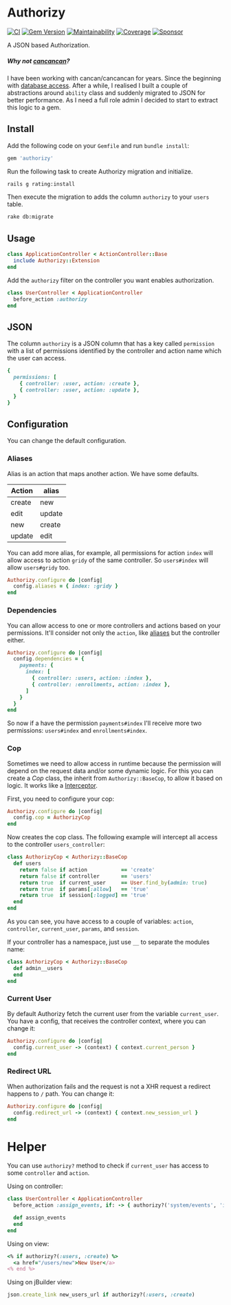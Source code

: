 # Authorizy

[![CI](https://github.com/wbotelhos/authorizy/workflows/CI/badge.svg)](https://github.com/wbotelhos/authorizy/actions)
[![Gem Version](https://badge.fury.io/rb/authorizy.svg)](https://badge.fury.io/rb/authorizy)
[![Maintainability](https://api.codeclimate.com/v1/badges/f312587b4f126bb13e85/maintainability)](https://codeclimate.com/github/wbotelhos/authorizy/maintainability)
[![Coverage](https://codecov.io/gh/wbotelhos/blogy/branch/master/graph/badge.svg?token=PENDING)](https://codecov.io/gh/wbotelhos/authorizy)
[![Sponsor](https://img.shields.io/badge/donate-%3C3-brightgreen.svg)](https://www.patreon.com/wbotelhos)

A JSON based Authorization.

##### Why not [cancancan](https://github.com/CanCanCommunity/cancancan)?

I have been working with cancan/cancancan for years. Since the beginning with [database access](https://github.com/CanCanCommunity/cancancan/blob/develop/docs/Abilities-in-Database.md). After a while, I realised I built a couple of abstractions around `ability` class and suddenly migrated to JSON for better performance. As I need a full role admin I decided to start to extract this logic to a gem.

## Install

Add the following code on your `Gemfile` and run `bundle install`:

```ruby
gem 'authorizy'
```

Run the following task to create Authorizy migration and initialize.

```sh
rails g rating:install
```

Then execute the migration to adds the column `authorizy` to your `users` table.

```sh
rake db:migrate
```

## Usage

```ruby
class ApplicationController < ActionController::Base
  include Authorizy::Extension
end
```

Add the `authorizy` filter on the controller you want enables authorization.

```ruby
class UserController < ApplicationController
  before_action :authorizy
end
```

## JSON

The column `authorizy` is a JSON column that has a key called `permission` with a list of permissions identified by the controller and action name which the user can access.

```ruby
{
  permissions: [
    { controller: :user, action: :create },
    { controller: :user, action: :update },
  }
}
```

## Configuration

You can change the default configuration.

### Aliases

Alias is an action that maps another action. We have some defaults.

|Action|alias |
|------|------|
|create|new   |
|edit  |update|
|new   |create|
|update|edit  |

You can add more alias, for example, all permissions for action `index` will allow access to action `gridy` of the same controller. So `users#index` will allow `users#gridy` too.

```ruby
Authorizy.configure do |config|
  config.aliases = { index: :gridy }
end
```

### Dependencies

You can allow access to one or more controllers and actions based on your permissions. It'll consider not only the `action`, like [aliases](#aliases) but the controller either.

```ruby
Authorizy.configure do |config|
  config.dependencies = {
    payments: {
      index: [
        { controller: :users, action: :index },
        { controller: :enrollments, action: :index },
      ]
    }
  }
end
```

So now if a have the permission `payments#index` I'll receive more two permissions: `users#index` and `enrollments#index`.

### Cop

Sometimes we need to allow access in runtime because the permission will depend on the request data and/or some dynamic logic. For this you can create a *Cop* class, the inherit from `Authorizy::BaseCop`, to allow it based on logic. It works like a [Interceptor](https://en.wikipedia.org/wiki/Interceptor_pattern).

First, you need to configure your cop:

```ruby
Authorizy.configure do |config|
  config.cop = AuthorizyCop
end
```

Now creates the cop class. The following example will intercept all access to the controller `users_controller`:

```ruby
class AuthorizyCop < Authorizy::BaseCop
  def users
    return false if action           == 'create'
    return false if controller       == 'users'
    return true  if current_user     == User.find_by(admin: true)
    return true  if params[:allow]   == 'true'
    return true  if session[:logged] == 'true'
  end
end
```

As you can see, you have access to a couple of variables: `action`, `controller`, `current_user`, `params`, and `session`.

If your controller has a namespace, just use `__` to separate the modules name:

```ruby
class AuthorizyCop < Authorizy::BaseCop
  def admin__users
  end
end
```

### Current User

By default Authorizy fetch the current user from the variable `current_user`. You have a config, that receives the controller context, where you can change it:

```ruby
Authorizy.configure do |config|
  config.current_user -> (context) { context.current_person }
end
```

### Redirect URL

When authorization fails and the request is not a XHR request a redirect happens to `/` path. You can change it:

```ruby
Authorizy.configure do |config|
  config.redirect_url -> (context) { context.new_session_url }
end
```

# Helper

You can use `authorizy?` method to check if `current_user` has access to some `controller` and `action`.

Using on controller:

```ruby
class UserController < ApplicationController
  before_action :assign_events, if: -> { authorizy?('system/events', 'index') }

  def assign_events
  end
end
```

Using on view:

```ruby
<% if authorizy?(:users, :create) %>
  <a href="/users/new">New User</a>
<% end %>
```

Using on jBuilder view:

```ruby
json.create_link new_users_url if authorizy?(:users, :create)
```
